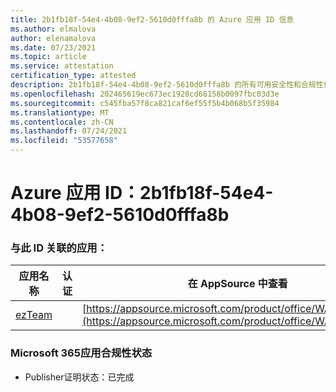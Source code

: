 ```yaml
---
title: 2b1fb18f-54e4-4b08-9ef2-5610d0fffa8b 的 Azure 应用 ID 信息
ms.author: elmalova
author: elenamalova
ms.date: 07/23/2021
ms.topic: article
ms.service: attestation
certification_type: attested
description: 2b1fb18f-54e4-4b08-9ef2-5610d0fffa8b 的所有可用安全性和合规性信息。
ms.openlocfilehash: 202465619ec673ec1920cd68158b0097fbc03d3e
ms.sourcegitcommit: c545fba57f8ca821caf6ef55f5b4b068b5f35984
ms.translationtype: MT
ms.contentlocale: zh-CN
ms.lasthandoff: 07/24/2021
ms.locfileid: "53577658"
---
```

# <a name="azure-app-id-2b1fb18f-54e4-4b08-9ef2-5610d0fffa8b"></a>Azure 应用 ID：2b1fb18f-54e4-4b08-9ef2-5610d0fffa8b


### <a name="apps-associated-with-this-id"></a>与此 ID 关联的应用：
| **应用名称** | **认证** | **在 AppSource 中查看** |
|--------------|---------------|-----------------------|
| [ezTeam](https://docs.microsoft.com/microsoft-365-app-certification/forward/WA200002546) |  | [https://appsource.microsoft.com/product/office/WA200002546](https://appsource.microsoft.com/product/office/WA200002546) |

### <a name="microsoft-365-app-compliance-status"></a>Microsoft 365应用合规性状态
- Publisher证明状态：已完成
